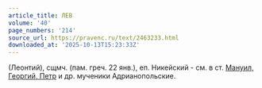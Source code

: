 ```yaml
---
article_title: ЛЕВ
volume: '40'
page_numbers: '214'
source_url: https://pravenc.ru/text/2463233.html
downloaded_at: '2025-10-13T15:23:33Z'
---
```


(Леонтий), сщмч. (пам. греч. 22 янв.), еп. Никейский - см. в ст. [Мануил, Георгий, Петр](<https://pravenc.ru/text/Мануил  Георгий  Петр.html>) и др. мученики Адрианопольские.
